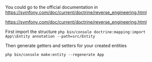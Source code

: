 You could go to the official documentation in https://symfony.com/doc/current/doctrine/reverse_engineering.html

https://symfony.com/doc/current/doctrine/reverse_engineering.html

First import the structure
```php bin/console doctrine:mapping:import App\\Entity annotation --path=src/Entity```

Then generate getters and setters for your created entities

```php bin/console make:entity --regenerate App```
